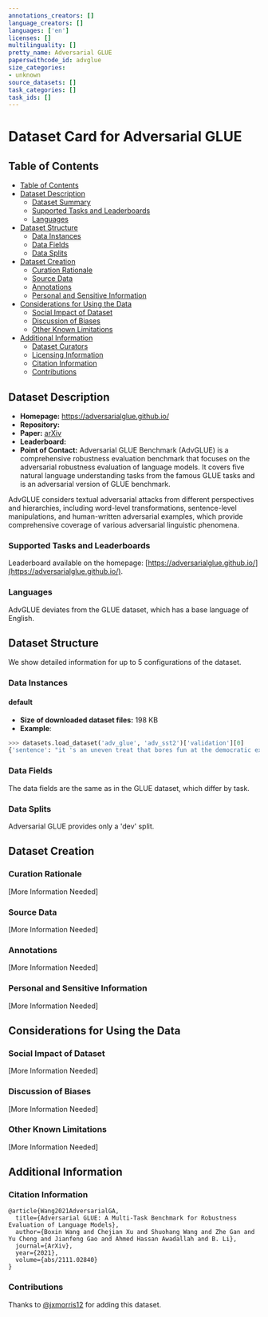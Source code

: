 ```yaml
---
annotations_creators: []
language_creators: []
languages: ['en']
licenses: []
multilinguality: []
pretty_name: Adversarial GLUE
paperswithcode_id: advglue
size_categories:
- unknown
source_datasets: []
task_categories: []
task_ids: []
---
```


# Dataset Card for Adversarial GLUE

## Table of Contents
- [Table of Contents](#table-of-contents)
- [Dataset Description](#dataset-description)
  - [Dataset Summary](#dataset-summary)
  - [Supported Tasks and Leaderboards](#supported-tasks-and-leaderboards)
  - [Languages](#languages)
- [Dataset Structure](#dataset-structure)
  - [Data Instances](#data-instances)
  - [Data Fields](#data-fields)
  - [Data Splits](#data-splits)
- [Dataset Creation](#dataset-creation)
  - [Curation Rationale](#curation-rationale)
  - [Source Data](#source-data)
  - [Annotations](#annotations)
  - [Personal and Sensitive Information](#personal-and-sensitive-information)
- [Considerations for Using the Data](#considerations-for-using-the-data)
  - [Social Impact of Dataset](#social-impact-of-dataset)
  - [Discussion of Biases](#discussion-of-biases)
  - [Other Known Limitations](#other-known-limitations)
- [Additional Information](#additional-information)
  - [Dataset Curators](#dataset-curators)
  - [Licensing Information](#licensing-information)
  - [Citation Information](#citation-information)
  - [Contributions](#contributions)


## Dataset Description

- **Homepage:**  https://adversarialglue.github.io/
- **Repository:**
- **Paper:** [arXiv](https://arxiv.org/pdf/2111.02840.pdf)
- **Leaderboard:**
- **Point of Contact:**
Adversarial GLUE Benchmark (AdvGLUE) is a comprehensive robustness evaluation benchmark that focuses on the adversarial robustness evaluation of language models. It covers five natural language understanding tasks from the famous GLUE tasks and is an adversarial version of GLUE benchmark.

AdvGLUE considers textual adversarial attacks from different perspectives and hierarchies, including word-level transformations, sentence-level manipulations, and human-written adversarial examples, which provide comprehensive coverage of various adversarial linguistic phenomena.

### Supported Tasks and Leaderboards

Leaderboard available on the homepage: [https://adversarialglue.github.io/](https://adversarialglue.github.io/).

### Languages

AdvGLUE deviates from the GLUE dataset, which has a base language of English.
## Dataset Structure

We show detailed information for up to 5 configurations of the dataset.

### Data Instances

#### default

- **Size of downloaded dataset files:** 198 KB
- **Example**:
```python
>>> datasets.load_dataset('adv_glue', 'adv_sst2')['validation'][0]
{'sentence': "it 's an uneven treat that bores fun at the democratic exercise while also examining its significance for those who take part .", 'label': 1, 'idx': 0}
```

### Data Fields

The data fields are the same as in the GLUE dataset, which differ by task.

### Data Splits

Adversarial GLUE provides only a 'dev' split.
## Dataset Creation
### Curation Rationale
[More Information Needed]

### Source Data
[More Information Needed]
### Annotations
[More Information Needed]
### Personal and Sensitive Information
[More Information Needed]

## Considerations for Using the Data
### Social Impact of Dataset
[More Information Needed]

### Discussion of Biases
[More Information Needed]

### Other Known Limitations
[More Information Needed]

## Additional Information 
### Citation Information

```
@article{Wang2021AdversarialGA,
  title={Adversarial GLUE: A Multi-Task Benchmark for Robustness Evaluation of Language Models},
  author={Boxin Wang and Chejian Xu and Shuohang Wang and Zhe Gan and Yu Cheng and Jianfeng Gao and Ahmed Hassan Awadallah and B. Li},
  journal={ArXiv},
  year={2021},
  volume={abs/2111.02840}
}
```


### Contributions

Thanks to [@jxmorris12](https://github.com/jxmorris12) for adding this dataset.